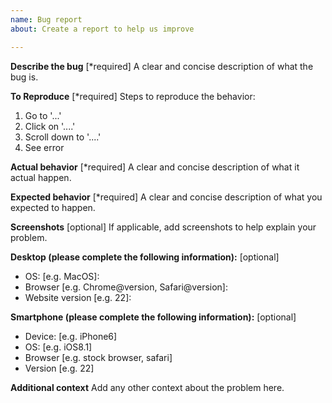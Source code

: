```yaml
---
name: Bug report
about: Create a report to help us improve

---
```


**Describe the bug** [*required]
A clear and concise description of what the bug is.

**To Reproduce** [*required]
Steps to reproduce the behavior:
1. Go to '...'
2. Click on '....'
3. Scroll down to '....'
4. See error

**Actual behavior** [*required]
A clear and concise description of what it actual happen.

**Expected behavior** [*required]
A clear and concise description of what you expected to happen.

**Screenshots** [optional]
If applicable, add screenshots to help explain your problem.

**Desktop (please complete the following information):** [optional]
 - OS: [e.g. MacOS]: 
 - Browser [e.g. Chrome@version, Safari@version]: 
 - Website version [e.g. 22]: 

**Smartphone (please complete the following information):** [optional]
 - Device: [e.g. iPhone6]
 - OS: [e.g. iOS8.1]
 - Browser [e.g. stock browser, safari]
 - Version [e.g. 22]

**Additional context**
Add any other context about the problem here.
